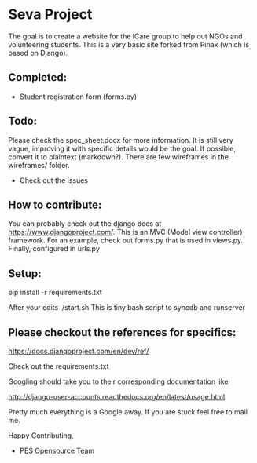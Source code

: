 Seva Project
============

The goal is to create a website for the iCare group to help out NGOs and volunteering students. This is a very basic site forked from Pinax (which is based on Django). 

Completed:
-----------
- Student registration form (forms.py)

Todo:
-----
Please check the spec_sheet.docx for more information. It is still very vague, improving it with specific details would be the goal. If possible, convert it to plaintext (markdown?).
There are few wireframes in the wireframes/ folder.
- Check out the issues

How to contribute:
------------------
You can probably check out the django docs at https://www.djangoproject.com/. This is an MVC (Model view controller) framework.
For an example, check out forms.py that is used in views.py. Finally, configured in urls.py


Setup:
-----
  pip install -r requirements.txt

After your edits
  ./start.sh
This is tiny bash script to syncdb and runserver

Please checkout the references for specifics:
---------------------------------------------
https://docs.djangoproject.com/en/dev/ref/

Check out the requirements.txt

Googling should take you to their corresponding documentation like

http://django-user-accounts.readthedocs.org/en/latest/usage.html



Pretty much everything is a Google away. If you are stuck feel free to mail me.

Happy Contributing, 

- PES Opensource Team


